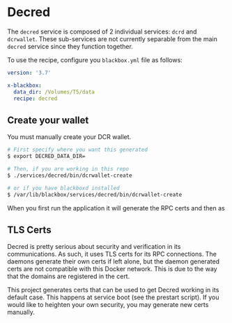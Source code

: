 # Decred

The `decred` service is composed of 2 individual services: `dcrd` and `dcrwallet`. These sub-services are not currently separable from the main `decred` service since they function together.

To use the recipe, configure you `blackbox.yml` file as follows:

```yaml
version: '3.7'

x-blackbox:
  data_dir: /Volumes/T5/data
  recipe: decred
```

## Create your wallet

You must manually create your DCR wallet.

```bash
# First specify where you want this generated
$ export DECRED_DATA_DIR=

# Then, if you are working in this repo
$ ./services/decred/bin/dcrwallet-create

# or if you have blackboxd installed
$ /var/lib/blackbox/services/decred/bin/dcrwallet-create
```

When you first run the application it will generate the RPC certs and then as

## TLS Certs

Decred is pretty serious about security and verification in its communications. As such, it uses TLS certs for its RPC connections. The daemons generate their own certs if left alone, but the daemon generated certs are not compatible with this Docker network. This is due to the way that the domains are registered in the cert.

This project generates certs that can be used to get Decred working in its default case. This happens at service boot (see the prestart script). If you would like to heighten your own security, you may generate new certs manually.
